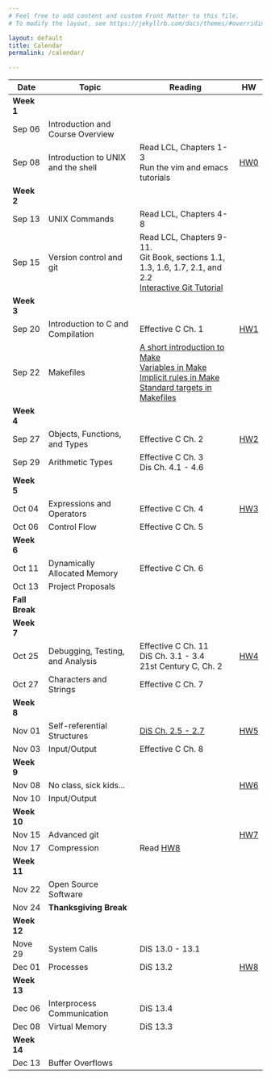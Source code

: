 ```yaml
---
# Feel free to add content and custom Front Matter to this file.
# To modify the layout, see https://jekyllrb.com/docs/themes/#overriding-theme-defaults

layout: default
title: Calendar
permalink: /calendar/

---
```



Date | Topic | Reading | HW
| --- | --- | --- | --- |
**Week 1** |||
Sep 06 | Introduction and Course Overview ||
Sep 08 | Introduction to UNIX and the shell | Read LCL, Chapters 1-3<br/>Run the vim and emacs tutorials|[HW0](assignments/intro.md)|
**Week 2** |||
Sep 13 | UNIX Commands | Read LCL, Chapters 4-8||
Sep 15 | Version control and git | Read LCL, Chapters 9-11.<br/>Git Book, sections 1.1, 1.3, 1.6, 1.7, 2.1, and 2.2<br /><a href="https://learngitbranching.js.org/">Interactive Git Tutorial</a>||[Exercise&nbsp;2](exercises/Lecture-02.md)<br/>[Exercise&nbsp;3](exercises/Lecture-03.md)<br/>[Exercise&nbsp;4](exercises/Lecture-04.md)
**Week 3** |||
Sep 20 | Introduction to C and Compilation |Effective C Ch. 1 |[HW1](assignments/unix-intro.md)|
Sep 22 | Makefiles | <a href="https://rebelsky.cs.grinnell.edu/musings/cnix-make-intro">A short introduction to Make</a><br/> <a href="https://rebelsky.cs.grinnell.edu/musings/cnix-make-variables">Variables in Make</a><br/> <a href="https://rebelsky.cs.grinnell.edu/musings/cnix-make-implicit-rules">Implicit rules in Make</a><br/> <a href="https://rebelsky.cs.grinnell.edu/musings/cnix-make-standard-targets">Standard targets in Makefiles</a> ||
**Week 4** |||
Sep 27| Objects, Functions, and Types | Effective C Ch. 2 |[HW2](../assignments/hw2)|
Sep 29| Arithmetic Types | Effective C Ch. 3<br/> Dis Ch. 4.1 - 4.6 |
**Week 5** ||
Oct 04| Expressions and Operators | Effective C Ch. 4 | [HW3](../assignments/hw3) |
Oct 06 | Control Flow | Effective C Ch. 5 | 
**Week 6** ||
Oct 11| Dynamically Allocated Memory | Effective C Ch. 6 | 
Oct 13| Project Proposals | 
**Fall Break** || 
**Week 7** ||
Oct 25| Debugging, Testing, and Analysis | Effective C Ch. 11<br/> DiS Ch. 3.1 - 3.4<br/>21st Century C, Ch. 2  | [HW4](../assignments/hw4) | 
Oct 27| Characters and Strings | Effective C Ch. 7 | 
**Week 8** ||
Nov 01| Self-referential Structures| [DiS Ch. 2.5 - 2.7](https://diveintosystems.org/book/C2-C_depth/arrays.html) | [HW5](../assignments/hw5)
Nov 03| Input/Output | Effective C Ch. 8  | 
**Week 9** ||
Nov 08 | No class, sick kids... |  |  [HW6](../assignments/hw6)
Nov 10| Input/Output |  | 
**Week 10** ||
Nov 15| Advanced git | |  [HW7](../assignments/hw7)
Nov 17| Compression | Read [HW8](../assignments/hw8) | 
**Week 11** ||
Nov 22| Open Source Software |  | 
Nov 24 | **Thanksgiving Break**
**Week 12** ||
Nove 29 | System Calls | DiS 13.0 - 13.1|
Dec 01|  Processes | DiS 13.2 | [HW8](../assignments/hw8)
**Week 13** ||
Dec 06 | Interprocess Communication | DiS 13.4 |  
Dec 08 | Virtual Memory | DiS 13.3 | 
**Week 14** |
Dec 13 | Buffer Overflows | 
